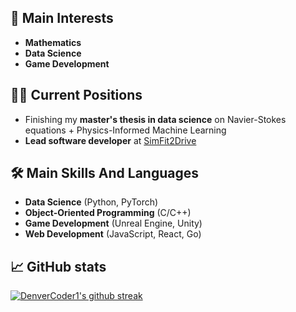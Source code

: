 ## 🎯 Main Interests
- **Mathematics**
- **Data Science**
- **Game Development**


## 👨‍💻 Current Positions
- Finishing my **master's thesis in data science** on Navier-Stokes equations + Physics-Informed Machine Learning
- **Lead software developer** at [SimFit2Drive](https://www.simfit2drive.com/)

## 🛠️ Main Skills And Languages
- **Data Science** (Python, PyTorch)
- **Object-Oriented Programming** (C/C++)
- **Game Development** (Unreal Engine, Unity)
- **Web Development** (JavaScript, React, Go)
          
## 📈 GitHub stats
[![DenverCoder1's github streak](https://github-readme-streak-stats.herokuapp.com/?user=gregorkovac&theme=dark)](https://github.com/DenverCoder1/github-readme-streak-stats)

